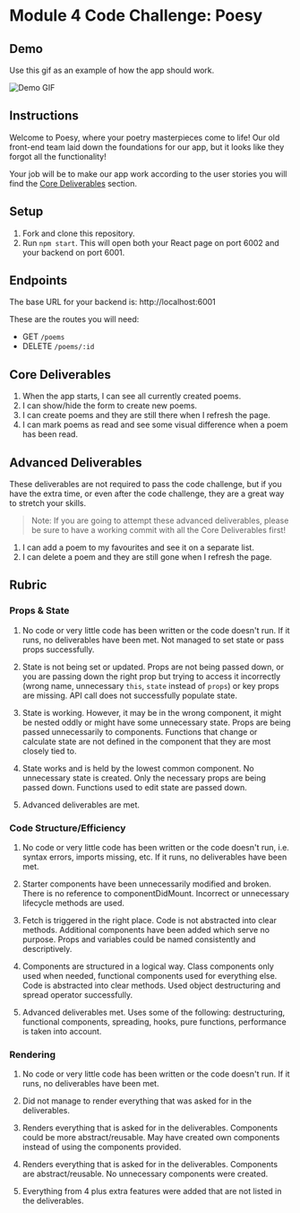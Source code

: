# Module 4 Code Challenge: Poesy

## Demo

Use this gif as an example of how the app should work.

![Demo GIF](./demo.gif)

## Instructions

Welcome to Poesy, where your poetry masterpieces come to life! Our old front-end team laid down the foundations for our app, but it looks like they forgot all the functionality!

Your job will be to make our app work according to the user stories you will find the [Core Deliverables](#Core-Deliverables) section.

## Setup

1. Fork and clone this repository.
2. Run `npm start`. This will open both your React page on port 6002 and your backend on port 6001.

## Endpoints

The base URL for your backend is: http://localhost:6001

These are the routes you will need:

- GET `/poems`
- DELETE `/poems/:id`

## Core Deliverables

1. When the app starts, I can see all currently created poems.
2. I can show/hide the form to create new poems.
3. I can create poems and they are still there when I refresh the page.
4. I can mark poems as read and see some visual difference when a poem has been read.

## Advanced Deliverables

These deliverables are not required to pass the code challenge, but if you have the extra time, or even after the code challenge, they are a great way to stretch your skills.

> Note: If you are going to attempt these advanced deliverables, please be sure to have a working commit with all the Core Deliverables first!

1. I can add a poem to my favourites and see it on a separate list.
2. I can delete a poem and they are still gone when I refresh the page.

## Rubric

### Props & State

1. No code or very little code has been written or the code doesn't run. If it runs, no deliverables have been met. Not managed to set state or pass props successfully.

2. State is not being set or updated. Props are not being passed down, or you are passing down the right prop but trying to access it incorrectly (wrong name, unnecessary `this`, `state` instead of `props`) or key props are missing. API call does not successfully populate state.

3. State is working. However, it may be in the wrong component, it might be nested oddly or might have some unnecessary state. Props are being passed unnecessarily to components. Functions that change or calculate state are not defined in the component that they are most closely tied to.

4. State works and is held by the lowest common component. No unnecessary state is created. Only the necessary props are being passed down. Functions used to edit state are passed down.

5. Advanced deliverables are met.

### Code Structure/Efficiency

1. No code or very little code has been written or the code doesn't run, i.e. syntax errors, imports missing, etc. If it runs, no deliverables have been met.

2. Starter components have been unnecessarily modified and broken. There is no reference to componentDidMount. Incorrect or unnecessary lifecycle methods are used.

3. Fetch is triggered in the right place. Code is not abstracted into clear methods. Additional components have been added which serve no purpose. Props and variables could be named consistently and descriptively.

4. Components are structured in a logical way. Class components only used when needed, functional components used for everything else. Code is abstracted into clear methods. Used object destructuring and spread operator successfully.

5. Advanced deliverables met. Uses some of the following: destructuring, functional components, spreading, hooks, pure functions, performance is taken into account.

### Rendering

1. No code or very little code has been written or the code doesn't run. If it runs, no deliverables have been met.

2. Did not manage to render everything that was asked for in the deliverables.

3. Renders everything that is asked for in the deliverables. Components could be more abstract/reusable. May have created own components instead of using the components provided.

4. Renders everything that is asked for in the deliverables. Components are abstract/reusable. No unnecessary components were created.

5. Everything from 4 plus extra features were added that are not listed in the deliverables.
